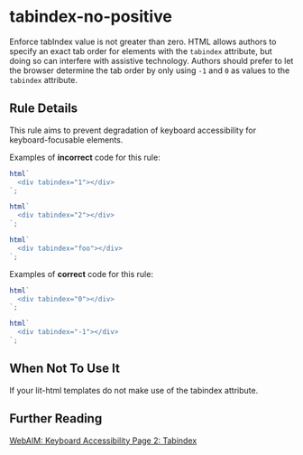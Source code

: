 # tabindex-no-positive

Enforce tabIndex value is not greater than zero.
HTML allows authors to specify an exact tab order for elements with the `tabindex` attribute,
but doing so can interfere with assistive technology. Authors should prefer to let the browser
determine the tab order by only using `-1` and `0` as values to the `tabindex` attribute.

## Rule Details

This rule aims to prevent degradation of keyboard accessibility for keyboard-focusable elements.

Examples of **incorrect** code for this rule:

```js
html`
  <div tabindex="1"></div>
`;
```

```js
html`
  <div tabindex="2"></div>
`;
```

```js
html`
  <div tabindex="foo"></div>
`;
```

Examples of **correct** code for this rule:

```js
html`
  <div tabindex="0"></div>
`;
```

```js
html`
  <div tabindex="-1"></div>
`;
```

## When Not To Use It

If your lit-html templates do not make use of the tabindex attribute.

## Further Reading

[WebAIM: Keyboard Accessibility Page 2: Tabindex](https://webaim.org/techniques/keyboard/tabindex)

